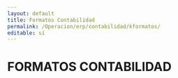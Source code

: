 ```yaml
---
layout: default
title: Formatos Contabilidad
permalink: /Operacion/erp/contabilidad/kformatos/
editable: si
---
```


# FORMATOS CONTABILIDAD

